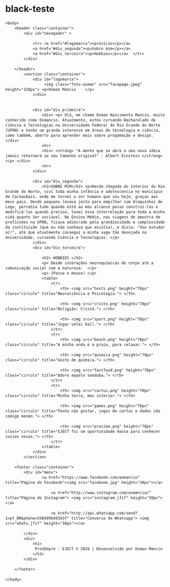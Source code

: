 # black-teste

<!DOCTYPE>
<html>
<head lag="pt-br">
	<link rel="stylesheet" type="text/css" href="style2.css">
	<meta charset="utf-8">
	<title> Meu perfil </title>
</head>

	<body>
		<header class="container">
			<div id="navegador" >
				
				<tr> <a href="#logomarca"><p>Início</p></a> 
				<a href="#div_segunda"><p>Sobre mim</p></a> 
				<a href="#div_terceira"><p>Hobbies</p></a>  </tr>
			</div>

		</header>
			<section class="container">
				<div id="logomarca">
					 <img class="foto-osman" src="facepage.jpeg" height="150px"> <p>Osman Mancio 	</p> 
				</div>					

			
				<div id="div_primeira"> 
					<div> <p> Olá, me chamo Osman Nascimento Mancio, muito conhecido como Osmancio. Atualmente, estou cursando Bacharelado de Ciência e Tecnologias na Universidade Federal do Rio Grande do Norte (UFRN) e tenho um grande interesse em áreas de tecnologia e ciência, como também, aberto para aprender mais sobre progamação e design.  </div>
					<hr>					
					<div> <strong> "A mente que se abre a uma nova idéia jamais retornará ao seu tamanho original" - Albert Einstein </strong></p> </div> 
					<hr>
				</div>
				
				<div id="div_segunda">
					<h2>SOBRE MIM</h2> <p>Recém chegado do interior do Rio Grande do Norte, viví toda minha infância e adolescencia no município de Carnaubais, onde me tornei o ser humano que sou hoje, graças aos meus pais. Desde pequeno levava jeito para empilhar com bloquinhos de Lego, percebía tudo quando está ao meu alcance posso construí-las e  modificá-las quando preciso, levei essa interrelação para toda a minha vida quanto Ser sociável. No Ensino Médio, nas viagens de amostra de profissões na UFRN, ficava adimirado pela grandiosidade e complexidade da instituição (que eu não sonhava que existía), e dizía: "Vou estudar aí!", até que atualmente consegui a minha vaga tão desejada na Universidade, cursando Ciência e Tecnologias. </p> 
				</div>
				<div id="div_terceira">
 
					<h2> HOBBIES </h2>
					<p> Desde interações neuroquímicas do corpo até a comunicação social com a natureza:  </p>
					<p> (Passe o mouse) </p>
					<table>
						<tr> 
							<th> <img src="tests.png" height="70px" class="circulo" title="Neurociência e Psicologia."> </th>
						 
							<th> <img src="cristo.png" height="70px" class="circulo" title="Religião: Cristã."> </th> 
						 
							<th> <img src="sport.png" height="70px" class="circulo" title="Jogar volei ball."> </th> 
						</tr>
						<tr> 
							<th> <img src="beach.png" height="70px" class="circulo" title="A minha onda é a praia, para relaxar."> </th>
						 
							<th> <img src="quimica.png" height="70px" class="circulo" title="Gosto de química."> </th> 
						 
							<th> <img src="fastfood.png" height="70px" class="circulo" title="Adoro aquele sanduba."> </th> 
						</tr>
						<tr> 
							<th> <img src="cactus.png" height="70px" class="circulo" title="Minha terra, meu interior."> </th>
						 
							<th> <img src="games.png" height="70px" class="circulo" title="Tento não gostar, jogos de cartas e dados são comigo mesmo."> </th> 
						 
							<th> <img src="pracima.png" height="70px" class="circulo" title="EJECT foi um oportunidade massa para conhecer coisas novas."> </th> 
						</tr>
					</table>
				</div>
			</section>

		<footer class="container"> 
			<div id="menu">
					<a href="https://www.facebook.com/onmancio" title="Página do Facebook"><img src="facebook.jpg" height="30px"></a>

						<a href="http://www.instagram.com/onmancio/" title="Página do Instagram"> <img src="instagram.jfif" height="30px"></a>

						<a href="http://api.whatsapp.com/send?1=pt_BR&phone=5584996493437" title="Conversa do Whatsapp"> <img src="whats.jfif" height="30px"></a>

			</div>
			<div>
				<h1>
				 ProSEmpre - EJECT © 2020 | Desenvolvido por Osman Mancio  
				</h1>
			</div>

		</footer>

	</body>

